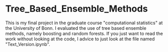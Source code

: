 # Tree_Based_Ensemble_Methods

This is my final project in the graduate course "computational statistics" at the University of Bonn. I evaluated the use of tree based ensemble methods, namely boosting and random forests. 
If you just want to read the work without looking at the code, I advice to just look at the file named "Text_Version.ipynb".
